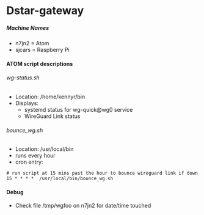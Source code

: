 # Dstar-gateway

##### Machine Names

* n7jn2 = Atom
* sjcars = Raspberry Pi

#### ATOM script descriptions

###### wg-status.sh
* Location: /home/kennyr/bin
* Displays:
  * systemd status for wg-quick@wg0 service
  * WireGuard Link status

###### bounce_wg.sh
* Location: /usr/local/bin
* runs every hour
* cron entry:
```
# run script at 15 mins past the hour to bounce wireguard link if down
15 * * * * 	/usr/local/bin/bounce_wg.sh
```

#### Debug
* Check file /tmp/wgfoo on n7jn2 for date/time touched
